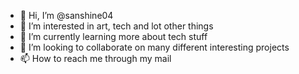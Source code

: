 - 👋 Hi, I’m @sanshine04
- 👀 I’m interested in art, tech and lot other things
- 🌱 I’m currently learning more about tech stuff
- 💞️ I’m looking to collaborate on many different interesting projects
- 📫 How to reach me through my mail

<!---
sanshine04/sanshine04 is a ✨ special ✨ repository because its `README.md` (this file) appears on your GitHub profile.
You can click the Preview link to take a look at your changes.
--->
